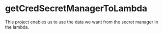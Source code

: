 # getCredSecretManagerToLambda
This project enables us to use the data we want from the secret manager in the lambda.
